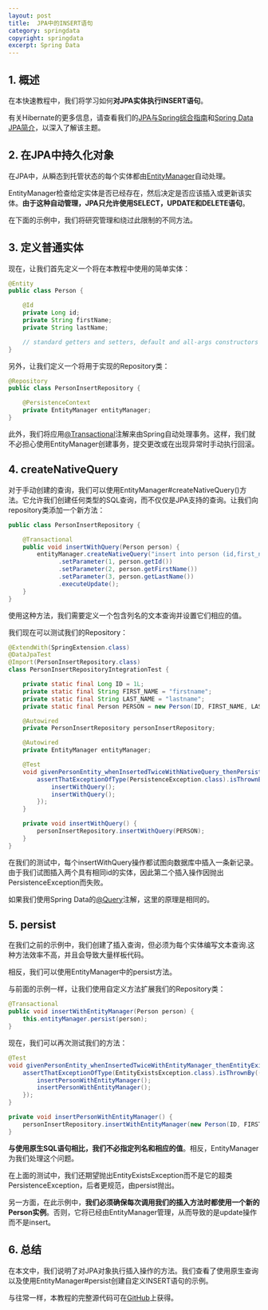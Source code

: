 ```yaml
---
layout: post
title:  JPA中的INSERT语句
category: springdata
copyright: springdata
excerpt: Spring Data
---
```


## 1. 概述

在本快速教程中，我们将学习如何**对JPA实体执行INSERT语句**。

有关Hibernate的更多信息，请查看我们的[JPA与Spring综合指南](https://www.baeldung.com/the-persistence-layer-with-spring-and-jpa)和[Spring Data JPA简介](https://www.baeldung.com/the-persistence-layer-with-spring-data-jpa)，以深入了解该主题。

## 2. 在JPA中持久化对象

在JPA中，从瞬态到托管状态的每个实体都由[EntityManager](https://www.baeldung.com/hibernate-entitymanager)自动处理。

EntityManager检查给定实体是否已经存在，然后决定是否应该插入或更新该实体。**由于这种自动管理，JPA只允许使用SELECT，UPDATE和DELETE语句**。

在下面的示例中，我们将研究管理和绕过此限制的不同方法。

## 3. 定义普通实体

现在，让我们首先定义一个将在本教程中使用的简单实体：

```java
@Entity
public class Person {

    @Id
    private Long id;
    private String firstName;
    private String lastName;

    // standard getters and setters, default and all-args constructors
}
```

另外，让我们定义一个将用于实现的Repository类：

```java
@Repository
public class PersonInsertRepository {

    @PersistenceContext
    private EntityManager entityManager;
}
```

此外，我们将应用[@Transactional](https://www.baeldung.com/transaction-configuration-with-jpa-and-spring)注解来由Spring自动处理事务。这样，我们就不必担心使用EntityManager创建事务，提交更改或在出现异常时手动执行回滚。

## 4. createNativeQuery

对于手动创建的查询，我们可以使用EntityManager#createNativeQuery()方法。它允许我们创建任何类型的SQL查询，而不仅仅是JPA支持的查询。让我们向repository类添加一个新方法：

```java
public class PersonInsertRepository {

    @Transactional
    public void insertWithQuery(Person person) {
        entityManager.createNativeQuery("insert into person (id,first_name,last_name) values(?,?,?)")
              .setParameter(1, person.getId())
              .setParameter(2, person.getFirstName())
              .setParameter(3, person.getLastName())
              .executeUpdate();
    }
}
```

使用这种方法，我们需要定义一个包含列名的文本查询并设置它们相应的值。

我们现在可以测试我们的Repository：

```java
@ExtendWith(SpringExtension.class)
@DataJpaTest
@Import(PersonInsertRepository.class)
class PersonInsertRepositoryIntegrationTest {

    private static final Long ID = 1L;
    private static final String FIRST_NAME = "firstname";
    private static final String LAST_NAME = "lastname";
    private static final Person PERSON = new Person(ID, FIRST_NAME, LAST_NAME);

    @Autowired
    private PersonInsertRepository personInsertRepository;

    @Autowired
    private EntityManager entityManager;

    @Test
    void givenPersonEntity_whenInsertedTwiceWithNativeQuery_thenPersistenceExceptionExceptionIsThrown() {
        assertThatExceptionOfType(PersistenceException.class).isThrownBy(() -> {
            insertWithQuery();
            insertWithQuery();
        });
    }

    private void insertWithQuery() {
        personInsertRepository.insertWithQuery(PERSON);
    }
}
```

在我们的测试中，每个insertWithQuery操作都试图向数据库中插入一条新记录。由于我们试图插入两个具有相同id的实体，因此第二个插入操作因抛出PersistenceException而失败。

如果我们使用Spring Data的[@Query](https://www.baeldung.com/spring-data-jpa-query)注解，这里的原理是相同的。

## 5. persist

在我们之前的示例中，我们创建了插入查询，但必须为每个实体编写文本查询.这种方法效率不高，并且会导致大量样板代码。

相反，我们可以使用EntityManager中的persist方法。

与前面的示例一样，让我们使用自定义方法扩展我们的Repository类：

```java
@Transactional
public void insertWithEntityManager(Person person) {
    this.entityManager.persist(person);
}
```

现在，我们可以再次测试我们的方法：

```java
@Test
void givenPersonEntity_whenInsertedTwiceWithEntityManager_thenEntityExistsExceptionIsThrown() {
    assertThatExceptionOfType(EntityExistsException.class).isThrownBy(() -> {
        insertPersonWithEntityManager();
        insertPersonWithEntityManager();
    });
}

private void insertPersonWithEntityManager() {
    personInsertRepository.insertWithEntityManager(new Person(ID, FIRST_NAME, LAST_NAME));
}
```

**与使用原生SQL语句相比，我们不必指定列名和相应的值**。相反，EntityManager为我们处理这个问题。

在上面的测试中，我们还期望抛出EntityExistsException而不是它的超类PersistenceException，后者更规范，由persist抛出。

另一方面，在此示例中，**我们必须确保每次调用我们的插入方法时都使用一个新的Person实例**。否则，它将已经由EntityManager管理，从而导致的是update操作而不是insert。

## 6. 总结

在本文中，我们说明了对JPA对象执行插入操作的方法。我们查看了使用原生查询以及使用EntityManager#persist创建自定义INSERT语句的示例。

与往常一样，本教程的完整源代码可在[GitHub](https://github.com/tuyucheng7/taketoday-tutorial4j/tree/master/spring-data-modules)上获得。